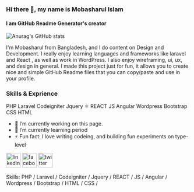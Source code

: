 ### Hi there 👋, my name is Mobasharul Islam
#### I am GitHub Readme Generator's creator
![Anurag's GitHub stats](https://github-readme-stats.vercel.app/api?username=mobashsarulislam26&show_icons=true&theme=cobalt)  

I'm Mobasharul from Bangladesh, and I do content on Design and Development. I really enjoy learning languages and frameworks like laravel and React , as well as work in WordPress. I also enjoy wireframing, ui, ux, and design in general.
I made this project just for fun, it allows you to create nice and simple GitHub Readme files that you can copy/paste and use in your profile.

### Skills & Exprience  
PHP 
Laravel 
Codeigniter
Jquery 
⚛ REACT 
JS 
Angular
Wordpress 
Bootstrap  
CSS
HTML


- 🔭 I’m currently working on this page. 
- 🌱 I’m currently learning period  
- ⚡ Fun fact: I love writing codeing, and building fun experiments on type-level 


[<img src='https://cdn.jsdelivr.net/npm/simple-icons@3.0.1/icons/linkedin.svg' alt='linkedin' height='40'>](https://www.linkedin.com/in/mobasharul-islam/)  [<img src='https://cdn.jsdelivr.net/npm/simple-icons@3.0.1/icons/facebook.svg' alt='facebook' height='40'>](https://www.facebook.com/mobashsarul.islam)  [<img src='https://cdn.jsdelivr.net/npm/simple-icons@3.0.1/icons/twitter.svg' alt='twitter' height='40'>](https://twitter.com/MobasharulI) 

Skills: PHP / Laravel / Codeigniter / Jquery / REACT / JS / Angular / Wordpress / Bootstrap / HTML / CSS /

 







